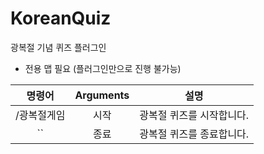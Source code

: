 # KoreanQuiz
광복절 기념 퀴즈 플러그인
- 전용 맵 필요 (플러그인만으로 진행 불가능)

|명령어|Arguments|설명|
|:---:|:---:|:---:|
|/광복절게임|시작|광복절 퀴즈를 시작합니다.|
|``|종료|광복절 퀴즈를 종료합니다.|
